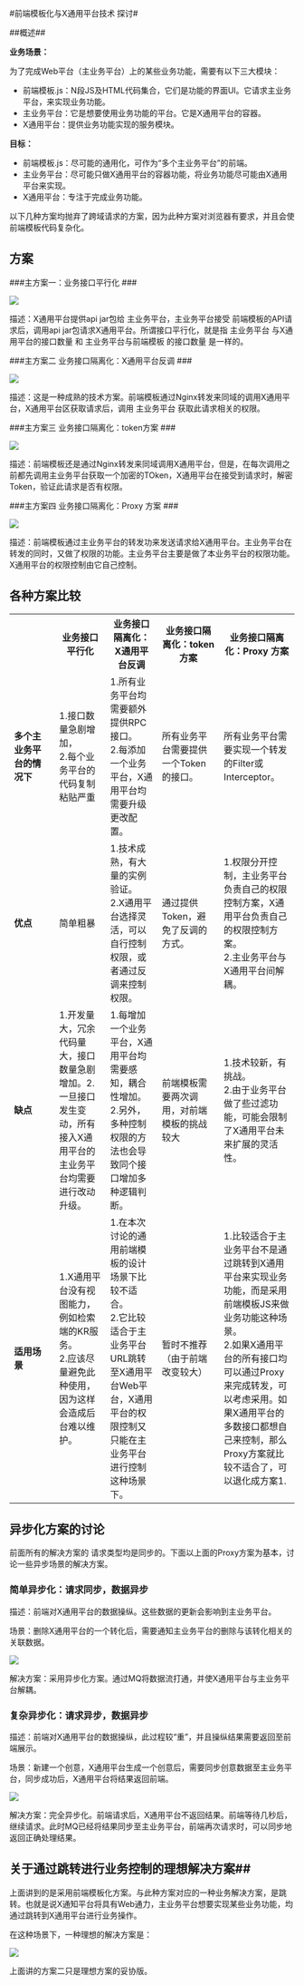 
#前端模板化与X通用平台技术 探讨#

##概述##

**业务场景：**

为了完成Web平台（主业务平台）上的某些业务功能，需要有以下三大模块：

- 前端模板.js：N段JS及HTML代码集合，它们是功能的界面UI。它请求主业务平台，来实现业务功能。
- 主业务平台：它是想要使用业务功能的平台。它是X通用平台的容器。
- X通用平台：提供业务功能实现的服务模块。

**目标：**

- 前端模板.js：尽可能的通用化，可作为“多个主业务平台”的前端。
- 主业务平台：尽可能只做X通用平台的容器功能，将业务功能尽可能由X通用平台来实现。
- X通用平台：专注于完成业务功能。

以下几种方案均抛弃了跨域请求的方案，因为此种方案对浏览器有要求，并且会使前端模板代码复杂化。

## 方案 ##

###主方案一：业务接口平行化 ###

![](http://ww3.sinaimg.cn/bmiddle/60c9620fgw1eichclc0wmj20gu09qq3a.jpg)

描述：X通用平台提供api jar包给 主业务平台，主业务平台接受 前端模板的API请求后，调用api jar包请求X通用平台。所谓接口平行化，就是指 主业务平台 与X通用平台的接口数量 和 主业务平台与前端模板 的接口数量 是一样的。

###主方案二 业务接口隔离化：X通用平台反调 ###

![](http://ww3.sinaimg.cn/bmiddle/60c9620fgw1eichclcs0kj20gp09jjru.jpg)

描述：这是一种成熟的技术方案。前端模板通过Nginx转发来同域的调用X通用平台，X通用平台区获取请求后，调用 主业务平台 获取此请求相关的权限。

###主方案三 业务接口隔离化：token方案 ###

![](http://ww2.sinaimg.cn/bmiddle/60c9620fgw1eichclj4ipj20gp09jt96.jpg)

描述：前端模板还是通过Nginx转发来同域调用X通用平台，但是，在每次调用之前都先调用主业务平台获取一个加密的TOken，X通用平台在接受到请求时，解密Token，验证此请求是否有权限。

###主方案四 业务接口隔离化：Proxy 方案 ###

![](http://ww4.sinaimg.cn/bmiddle/60c9620fgw1eichclp65mj20mr04tmxi.jpg)

描述：前端模板通过主业务平台的转发功来发送请求给X通用平台。主业务平台在转发的同时，又做了权限的功能。主业务平台主要是做了本业务平台的权限功能。X通用平台的权限控制由它自己控制。

## 各种方案比较 ##

<table border="0" cellspacing="0" cellpadding="0">
  	<tr>
	    <th></th>
	    <th>业务接口平行化</th>
		<th>业务接口隔离化：X通用平台反调</th>
		<th>业务接口隔离化：token方案</th>
		<th>业务接口隔离化：Proxy 方案</th>
	</tr>
	<tr>
		<td width="150px"><b>多个主业务平台的情况下</b></td>
		<td width="150px">1.接口数量急剧增加，<br/> 2.每个业务平台的代码复制粘贴严重</td>
		<td width="150px">1.所有业务平台均需要额外提供RPC接口。<br/> 2.每添加一个业务平台，X通用平台均需要升级更改配置。</td>
		<td width="150px">所有业务平台需要提供一个Token的接口。</td>
		<td width="150px">所有业务平台需要实现一个转发的Filter或Interceptor。</td>
	</tr>
	<tr>
		<td width="150px"><b>优点</b></td>
		<td width="150px">简单粗暴</td>
		<td width="150px">1.技术成熟，有大量的实例验证。<br/>2.X通用平台选择灵活，可以自行控制权限，或者通过反调来控制权限。</td>
		<td width="150px">通过提供Token，避免了反调的方式。</td>
		<td width="150px">1.权限分开控制，主业务平台负责自己的权限控制方案，X通用平台负责自己的权限控制方案。<br/>2.主业务平台与X通用平台间解耦。</td>
	</tr>
	<tr>
		<td width="150px"><b>缺点</b></td>
		<td width="150px">1.开发量大，冗余代码量大，接口数量急剧增加。2.一旦接口发生变动，所有接入X通用平台的主业务平台均需要进行改动升级。<br/></td>
		<td width="150px">1.每增加一个业务平台，X通用平台均需要感知，耦合性增加。<br/>2.另外，多种控制权限的方法也会导致同个接口增加多种逻辑判断。</td>
		<td width="150px">前端模板需要两次调用，对前端模板的挑战较大</td>
		<td width="150px">1.技术较新，有挑战。<br/>2.由于业务平台做了些过滤功能，可能会限制了X通用平台未来扩展的灵活性。</td>
	</tr>
	<tr>
		<td width="150px"><b>适用场景</b></td>
		<td width="150px">1.X通用平台没有视图能力，例如检索端的KR服务。<br/>2.应该尽量避免此种使用，因为这样会造成后台难以维护。</td>
		<td width="150px">1.在本次讨论的通用前端模板的设计场景下比较不适合。<br/>2.它比较适合于主业务平台URL跳转至X通用平台Web平台，X通用平台的权限控制又只能在主业务平台进行控制这种场景下。</td>
		<td width="150px">暂时不推荐（由于前端改变较大）</td>
		<td width="150px">1.比较适合于主业务平台不是通过跳转到X通用平台来实现业务功能，而是采用前端模板JS来做业务功能这种场景。<br/>2.如果X通用平台的所有接口均可以通过Proxy来完成转发，可以考虑采用。如果X通用平台的多数接口都想自己来控制，那么Proxy方案就比较不适合了，可以退化成方案1.</td>
	</tr>
</table>

## 异步化方案的讨论 ##

前面所有的解决方案的 请求类型均是同步的。下面以上面的Proxy方案为基本，讨论一些异步场景的解决方案。

### 简单异步化：请求同步，数据异步 ###

描述：前端对X通用平台的数据操纵。这些数据的更新会影响到主业务平台。

场景：删除X通用平台的一个转化后，需要通知主业务平台的删除与该转化相关的关联数据。

![](http://ww3.sinaimg.cn/bmiddle/60c9620fgw1eides7awroj20mr0gkjs6.jpg)

解决方案：采用异步化方案。通过MQ将数据流打通，并使X通用平台与主业务平台解耦。

### 复杂异步化：请求异步，数据异步  ###

描述：前端对X通用平台的数据操纵，此过程较“重”，并且操纵结果需要返回至前端展示。

场景：新建一个创意，X通用平台生成一个创意后，需要同步创意数据至主业务平台，同步成功后，X通用平台将结果返回前端。

![](http://ww4.sinaimg.cn/bmiddle/60c9620fgw1eidesa6s4fj20mr0gk0to.jpg)

解决方案：完全异步化。前端请求后，X通用平台不返回结果。前端等待几秒后，继续请求。此时MQ已经将结果同步至主业务平台，前端再次请求时，可以同步地返回正确处理结果。

## 关于通过跳转进行业务控制的理想解决方案##

上面讲到的是采用前端模板化方案。与此种方案对应的一种业务解决方案，是跳转。也就是说X通知平台将具有Web通力，主业务平台想要实现某些业务功能，均通过跳转到X通用平台进行业务操作。

在这种场景下，一种理想的解决方案是：

![](http://ww2.sinaimg.cn/bmiddle/005HcH13gw1eiensw1m0kj30oe0mnjsl.jpg)

上面讲的方案二只是理想方案的妥协版。